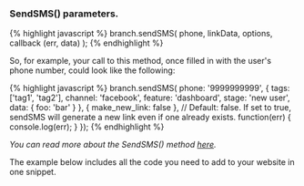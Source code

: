 
### SendSMS() parameters.

{% highlight javascript %}
branch.sendSMS(
    phone,
    linkData,
    options,
    callback (err, data)
);
{% endhighlight %}

So, for example, your call to this method, once filled in with the user's phone number, could look like the following:

{% highlight javascript %}
branch.sendSMS(
    phone: '9999999999',
    {
        tags: ['tag1', 'tag2'],
        channel: 'facebook',
        feature: 'dashboard',
        stage: 'new user',
        data: {
            foo: 'bar'
        }
    },
    { make_new_link: false }, // Default: false. If set to true, sendSMS will generate a new link even if one already exists.
    function(err) { console.log(err); }
});
{% endhighlight %}

_You can read more about the SendSMS() method [here](https://github.com/BranchMetrics/Smart-App-Banner-Deep-Linking-Web-SDK/blob/master/WEB_GUIDE.md#sendsmsphone-linkdata-options-callback)._ 

The example below includes all the code you need to add to your website in one snippet.
